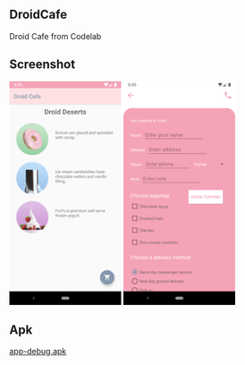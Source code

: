 ## **DroidCafe**
Droid Cafe from Codelab

## **Screenshot**
<img src="src/home.png" width=200 height=400/>

<img src="src/order.png" width=200 height=400/>

## **Apk**
[app-debug.apk](src/app-debug.apk?raw=true)
